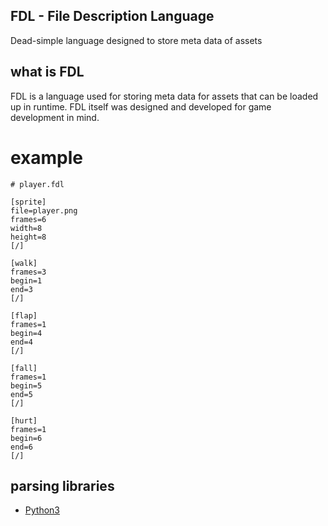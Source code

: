 ## FDL - File Description Language
Dead-simple language designed to store meta data of assets

## what is FDL
FDL is a language used for storing meta data for assets that can be loaded up in runtime. FDL itself was designed and developed for game development in mind.

# example
```
# player.fdl

[sprite]
file=player.png
frames=6
width=8
height=8
[/]

[walk]
frames=3
begin=1
end=3
[/]

[flap]
frames=1
begin=4
end=4
[/]

[fall]
frames=1
begin=5
end=5
[/]

[hurt]
frames=1
begin=6
end=6
[/]
```

## parsing libraries
* [Python3](https://github.com/razziefox/fdl-py)
